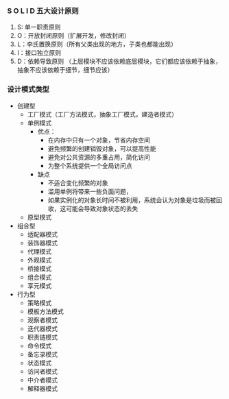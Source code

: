 ### S O L I D 五大设计原则

1. S: 单一职责原则
2. O：开放封闭原则（扩展开发，修改封闭）
3. L：李氏置换原则（所有父类出现的地方，子类也都能出现）
4. I：接口独立原则
5. D：依赖导致原则 （上层模块不应该依赖底层模块，它们都应该依赖于抽象，抽象不应该依赖于细节，细节应该）









### 设计模式类型

- 创建型
  - 工厂模式（工厂方法模式，抽象工厂模式，建造者模式）
  - 单例模式
    - 优点： 
      - 在内存中只有一个对象，节省内存空间
      - 避免频繁的创建销毁对象，可以提高性能
      - 避免对公共资源的多重占用，简化访问
      - 为整个系统提供一个全局访问点
    - 缺点
      - 不适合变化频繁的对象
      - 滥用单例将带来一些负面问题，
      - 如果实例化的对象长时间不被利用，系统会认为对象是垃圾而被回收，这可能会导致对象状态的丢失
  - 原型模式
- 组合型
  - 适配器模式
  - 装饰器模式
  - 代理模式
  - 外观模式
  - 桥接模式
  - 组合模式
  - 享元模式
- 行为型
  - 策略模式
  - 模板方法模式
  - 观察者模式
  - 迭代器模式
  - 职责链模式
  - 命令模式
  - 备忘录模式
  - 状态模式
  - 访问者模式
  - 中介者模式
  - 解释器模式
